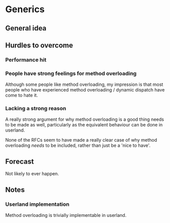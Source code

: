 # Generics

## General idea


## Hurdles to overcome



### Performance hit




### People have strong feelings for method overloading


Although some people like method overloading, my impression is that most people who have experienced method overloading / dynamic dispatch have come to hate it. 

### Lacking a strong reason

A really strong argument for why method overloading is a good thing needs to be made as well, particularly as
the equivalent behaviour can be done in userland.

None of the RFCs seem to have made a really clear case of why method overloading _needs_ to be included, rather than just be a 'nice to have'.


## Forecast

Not likely to ever happen.

## Notes

### Userland implementation

Method overloading is trivially implementable in userland.

